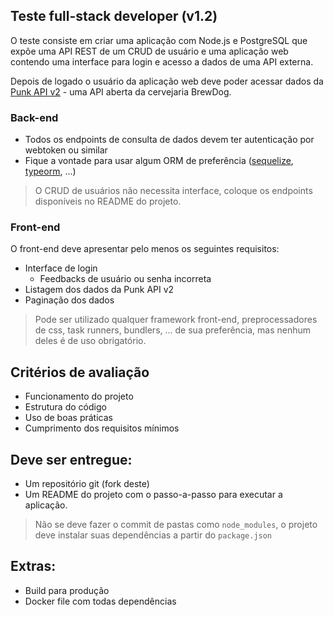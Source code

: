 
## Teste full-stack developer (v1.2)
O teste consiste em criar uma aplicação com Node.js e PostgreSQL que expõe uma API REST de um CRUD de usuário e uma aplicação web contendo uma interface para login e acesso a dados de uma API externa.

Depois de logado o usuário da aplicação web deve poder acessar dados da [Punk API v2](https://punkapi.com/) - uma API aberta da cervejaria BrewDog.

### Back-end
- Todos os endpoints de consulta de dados devem ter autenticação por webtoken ou similar
- Fique a vontade para usar algum ORM de preferência ([sequelize](https://github.com/sequelize/sequelize), [typeorm](https://github.com/typeorm/typeorm), ...)

> O CRUD de usuários não necessita interface, coloque os endpoints disponíveis no README do projeto.

### Front-end
O front-end deve apresentar pelo menos os seguintes requisitos:
  - Interface de login
    - Feedbacks de usuário ou senha incorreta
  - Listagem dos dados da Punk API v2
  - Paginação dos dados
  
> Pode ser utilizado qualquer framework front-end, preprocessadores de css, task runners, bundlers, ... de sua preferência, mas nenhum deles é de uso obrigatório.

## Critérios de avaliação
- Funcionamento do projeto
- Estrutura do código
- Uso de boas práticas
- Cumprimento dos requisitos mínimos

## Deve ser entregue:
- Um repositório git (fork deste)
- Um README do projeto com o passo-a-passo para executar a aplicação.
> Não se deve fazer o commit de pastas como `node_modules`, o projeto deve instalar suas dependências a partir do `package.json`

## Extras:
- Build para produção
- Docker file com todas dependências
